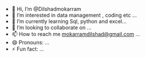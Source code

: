 - 👋 Hi, I’m @Dilshadmokarram
- 👀 I’m interested in data management , coding etc ...
- 🌱 I’m currently learning Sql, python and excel...
- 💞️ I’m looking to collaborate on ...
- 📫 How to reach me mokarramdilshad@gmail.com ...
- 😄 Pronouns: ...
- ⚡ Fun fact: ...

<!---
Dilshadmokarram/Dilshadmokarram is a ✨ special ✨ repository because its `README.md` (this file) appears on your GitHub profile.
You can click the Preview link to take a look at your changes.
--->
